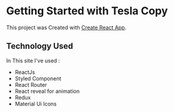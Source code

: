 # Getting Started with Tesla Copy

This project was Created with [Create React App](https://tesla-coppy.netlify.app/).

## Technology Used

In This site I've used :

- ReactJs
- Styled Component
- React Router
- React reveal for animation
- Redux
- Material Ui Icons
